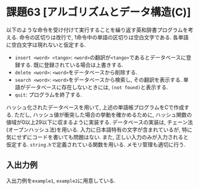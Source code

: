 # 課題63 \[アルゴリズムとデータ構造(C)\]

以下のような命令を受け付けて実行することを繰り返す英和辞書プログラムを考える. 命令の区切りは改行で, 1命令中の単語の区切りは空白文字である. 各単語に空白文字は現れないと仮定する.
- `insert <word> <tango>`: `<word>`の翻訳が`<tango>`であるとデータベースに登録する. 既に登録されている場合は上書きする.
- `delete <word>`: `<word>`をデータベースから削除する.
- `search <word>`: `<word>`をデータベースから検索し, その翻訳を表示する. 単語がデータベースに存在しないときには, `(not found)`と表示する.
- `quit`: プログラムを終了する.

ハッシュ化されたデータベースを用いて, 上述の単語帳プログラムをCで作成する. ただし, ハッシュ値が衝突した場合の挙動を確かめるために, ハッシュ関数の値域が0以上29以下に収まるように実装する. データベースの実装は, チェーン法(オープンハッシュ法)を用いる. 入力に日本語特有の文字が含まれているが, 特に気にせずにコードを書いても問題はない. また, 正しい入力のみが入力されると仮定する. `string.h`で定義されている関数を用いる. メモリ管理も適切に行う.


## 入出力例
入出力例を`example1`, `example2`に用意している.
